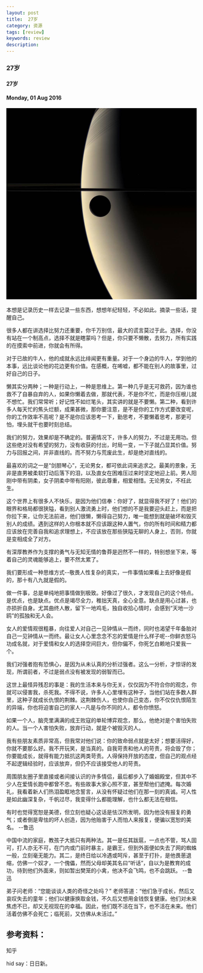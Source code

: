 ```yaml
---
layout: post
title:  27岁
category: 资源
tags: [review]
keywords: review
description:
---
```


### 27岁

#### 27岁

#### Monday, 01 Aug 2016

![cassini](/../../assets/img/resource/2016/cassini_3.jpg)

本想是记录历史一样去记录一些东西，想想年纪轻轻，不必如此。摘录一些话，提醒自己。

很多人都在讲选择比努力还重要，你千万别信，最大的谎言莫过于此。选择，你没有站在一个制高点，选择不就是瞎蒙吗？但是，你只要不懒散，去努力，所有实践的在摸索中前进，你就会有所得。

对于已故的牛人，他的成就永远比绯闻更有重量。对于一个身边的牛人，学到他的本事，远比谈论他的花边更有价值。在感概，在唏嘘，都不能在别人的故事里，过好自己的日子。

懒其实分两种；一种是行动上，一种是思维上。第一种几乎是无可救药，因为谁也救不了自暴自弃的人，如果你懒着去做，那就代表，不是你不忙，而是你压根儿就不想忙。我们常常听；好记性不如烂笔头，其实讲的就是不要懒。第二种，看到许多人每天忙的焦头烂额，成果甚微，那你要注意，是不是你的工作方式要改变呢，你的工作效率不高呢？是不是你应该思考一下，勤思考，不要懒着思考，那更可怕，埋头就干也要时刻总结。

我们的努力，效果却是不确定的。普遍情况下，许多人的努力，不过是无用功。但这些绝对没有希望的努力，没有收获的付出，时局一变，一下子就凸显其价值。努力与回报之间，并非直线的。而不努力与荒废此生，却是绝对直线的。

最喜欢的词之一是“剑胆琴心”，无论男女，都可依此词来追求之。最美的景象，无非是直男被柔软打动后落下的泪，以及直女在困难压过来时坚定地迎上前。男人阳刚中带有阴柔，女子阴柔中带有阳刚，彼此尊重，相爱相惜。无论男女，不枉此生。

这个世界上有很多人不快乐，是因为他们信奉：你好了，就显得我不好了！他们的眼界和格局都很狭隘，看到别人激流勇上时，他们想的不是我要迎头赶上，而是把你拉下来，让你无法前进，他们很懒，懒得自己努力，唯一能想到就是破坏和毁灭别人的成绩。遇到这样的人你根本就不应该跟这种人置气，你的所有时间和精力都应该放在完善自我和追求理想上，不应该放在那些狭隘无聊的人身上，否则，你就是变相成全了对方。

有深厚教养作为支撑的勇气与无知无情的鲁莽是迥然不一样的，特别想坐下来，等着自己的灵魂能够追上，要不然太累了。

我们要形成一种思维方式--敬畏人性复杂的真实，一件事情如果看上去好像是假的，那十有八九就是假的。

做一件事，总是单纯地把事情做到极致。好像过了很久，才发现自己的这个特点。是优点，也是缺点。优点是竭尽全力，稚拙天真，全心全意。缺点是用心过甚，也亦损折自身。尤其曲终人散，留下一地鸡毛，独自收拾心情时，会感到“天地一沙鸥”的孤独和无人会。

女人的爱情观很粗暴，向往爱人对自己一见钟情从一而终，同时也渴望千年备胎对自己一见钟情从一而终。最让女人心里念念不忘的爱情是什么样子呢--你鲜衣怒马功成名就，对于爱情和女人的选择空间巨大，但你偏不，你死乞白赖地只爱我一个。

我们对强者抱有恐惧心，是因为从未认真的分析过强者。这么一分析，才惊讶的发现，所谓前者，不过是弱点没有被发现的弱智而已。

这世上最怪异残忍的事是：我的生活本来与你无关，仅仅因为不符合你的观念，你就可以侵害我，杀死我。不得不说，许多人心里埋有这种子，当他们站在多数人群里，这种子就成长仇恨的荆棘。这荆棘伤人，也使你自己变态，你不仅仅仇恨陌生的异端，你也将迫害自己的家人--凡是与你不同的人，都令你愤怒。

如果一个人，脑壳里满满的成王败寇的单轮博弈观念，那么，他绝对是个害怕失败的人。当一个人害怕失败，放弃行动，就是个被毁灭的人。

我有些朋友素质非常高，但我常对他们说：你的致命弱点就是太好；想要活得好，你就不要那么好。我不开玩笑，是当真的。自我苛责和他人的苛责，将会毁了你；你要能成长，就得有能力抵抗这两类苛责。人得保持开放的态度，但自己的观点经不起逻辑经验时，应该放弃，但仍不应该接受他人的苛责。

周围朋友圈子里直接或者间接认识的许多情侣，最后都步入了婚姻殿堂，但其中不少人在爱情长跑中都曾不忠。有些故事大家心照不宣，甚至帮他们遮掩。每次婚礼，我看着新人们热泪盈眶地念誓言，从没有怀疑过他们在那一刻的真诚。可人性是如此幽深复杂，千帆过尽，我变得什么都能理解，也什么都无法在相信。

有时也觉得宽恕是美德，但立刻也疑心这话是怯汉所发明，因为他没有报复的勇气；或者倒是卑怯的坏人创造，因为他贻害于人而怕人来报复，便骗以宽恕的美名。
--鲁迅

中国中流的家庭，教孩子大抵只有两种法。其一是任其跋扈，一点也不管，骂人固可，打人亦无不可，在门内或门前时暴主，是霸王，但到外面便如失去了网的蜘蛛一般，立刻毫无能力。其二，是终日给以冷遇或呵斥，甚至于打扑，是他畏葸退缩，仿佛一个奴才，一个傀儡，然而父母却美其名曰“听话”，自以为是教育的成功，待到他们外面来，则如暂出樊笼的小禽，他决不会飞鸣，也不会跳跃。
--鲁迅

弟子问老师：“您能谈谈人类的奇怪之处吗？”
老师答道：“他们急于成长，然后又哀叹失去的童年；他们以健康换取金钱，不久后又想用金钱恢复健康。他们对未来焦虑不已，却又无视现在的幸福。因此，他们既不活在当下，也不活在未来。他们活着仿佛不会死亡；临死前，又仿佛从未活过。”


## 参考资料：

知乎

hid say：日日新。
